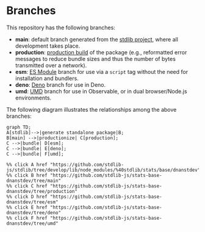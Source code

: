 <!--

@license Apache-2.0

Copyright (c) 2022 The Stdlib Authors.

Licensed under the Apache License, Version 2.0 (the "License");
you may not use this file except in compliance with the License.
You may obtain a copy of the License at

    http://www.apache.org/licenses/LICENSE-2.0

Unless required by applicable law or agreed to in writing, software
distributed under the License is distributed on an "AS IS" BASIS,
WITHOUT WARRANTIES OR CONDITIONS OF ANY KIND, either express or implied.
See the License for the specific language governing permissions and
limitations under the License.

-->

# Branches

This repository has the following branches:

-   **main**: default branch generated from the [stdlib project][stdlib-url], where all development takes place.
-   **production**: [production build][production-url] of the package (e.g., reformatted error messages to reduce bundle sizes and thus the number of bytes transmitted over a network).
-   **esm**: [ES Module][esm-url] branch for use via a `script` tag without the need for installation and bundlers.
-   **deno**: [Deno][deno-url] branch for use in Deno.
-   **umd**: [UMD][umd-url] branch for use in Observable, or in dual browser/Node.js environments.

The following diagram illustrates the relationships among the above branches:

```mermaid
graph TD;
A[stdlib]-->|generate standalone package|B;
B[main] -->|productionize| C[production];
C -->|bundle| D[esm];
C -->|bundle| E[deno];
C -->|bundle| F[umd];

%% click A href "https://github.com/stdlib-js/stdlib/tree/develop/lib/node_modules/%40stdlib/stats/base/dnanstdev"
%% click B href "https://github.com/stdlib-js/stats-base-dnanstdev/tree/main"
%% click C href "https://github.com/stdlib-js/stats-base-dnanstdev/tree/production"
%% click D href "https://github.com/stdlib-js/stats-base-dnanstdev/tree/esm"
%% click E href "https://github.com/stdlib-js/stats-base-dnanstdev/tree/deno"
%% click F href "https://github.com/stdlib-js/stats-base-dnanstdev/tree/umd"
```

[stdlib-url]: https://github.com/stdlib-js/stdlib/tree/develop/lib/node_modules/%40stdlib/stats/base/dnanstdev
[production-url]: https://github.com/stdlib-js/stats-base-dnanstdev/tree/production
[deno-url]: https://github.com/stdlib-js/stats-base-dnanstdev/tree/deno
[umd-url]: https://github.com/stdlib-js/stats-base-dnanstdev/tree/umd
[esm-url]: https://github.com/stdlib-js/stats-base-dnanstdev/tree/esm